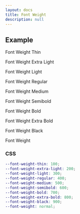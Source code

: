 ```yaml
---
layout: docs
title: Font Weight
description: null
---
```


## Example

<p class="font-weight-thin">Font Weight Thin</p>
<p class="font-weight-extra-light">Font Weight Extra Light</p>
<p class="font-weight-light">Font Weight Light</p>
<p class="font-weight-regular">Font Weight Regular</p>
<p class="font-weight-medium">Font Weight Medium</p>
<p class="font-weight-semibold">Font Weight Semibold</p>
<p class="font-weight-bold">Font Weight Bold</p>
<p class="font-weight-extra-bold">Font Weight Extra Bold</p>
<p class="font-weight-black">Font Weight Black</p>
<p class="font-weight">Font Weight</p>

### CSS

```scss
--font-weight-thin: 100;
--font-weight-extra-light: 200;
--font-weight-light: 300;
--font-weight-regular: 400;
--font-weight-medium: 500;
--font-weight-semibold: 600;
--font-weight-bold: 700;
--font-weight-extra-bold: 800;
--font-weight-black: 900;
--font-weight: normal;
```
